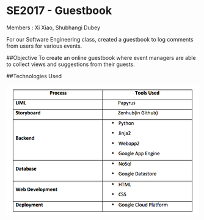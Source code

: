 # SE2017 - Guestbook

Members : Xi Xiao, Shubhangi Dubey

For our Software Engineering class, created a guestbook to log comments from users for various events.

##Objective 
 To create an online guestbook where event managers are able to collect views and suggestions from their guests.
 
 ##Technologies Used
 
 ![Tech Table Image](https://github.com/sd208/SE_2017_Guestbook/blob/master/Project%20Documents/Technologies%20table.png)
 
